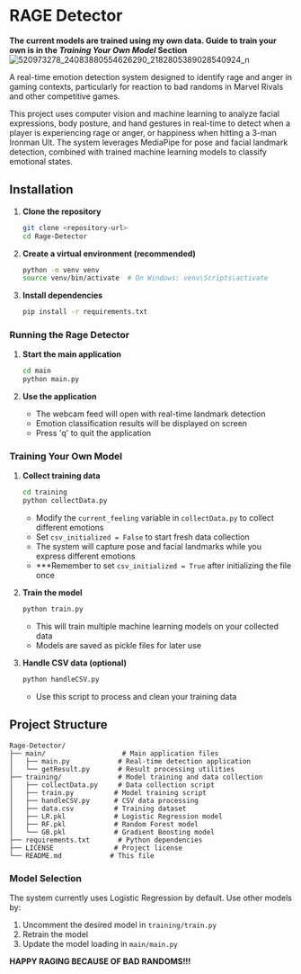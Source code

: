 # RAGE Detector 
**The current models are trained using my own data. Guide to train your own is in the ***Training Your Own Model*** Section**
![520973278_24083880554626290_2182805389028540924_n](https://github.com/user-attachments/assets/f17f68f3-ff2a-4fdd-9209-7a4a2b554bbe)

A real-time emotion detection system designed to identify rage and anger in gaming contexts, particularly for reaction to bad randoms in Marvel Rivals and other competitive games.

This project uses computer vision and machine learning to analyze facial expressions, body posture, and hand gestures in real-time to detect when a player is experiencing rage or anger, or happiness when hitting a 3-man Ironman Ult. The system leverages MediaPipe for pose and facial landmark detection, combined with trained machine learning models to classify emotional states.



## Installation

1. **Clone the repository**
   ```bash
   git clone <repository-url>
   cd Rage-Detector
   ```

2. **Create a virtual environment (recommended)**
   ```bash
   python -m venv venv
   source venv/bin/activate  # On Windows: venv\Scripts\activate
   ```

3. **Install dependencies**
   ```bash
   pip install -r requirements.txt
   ```


### Running the Rage Detector

1. **Start the main application**
   ```bash
   cd main
   python main.py
   ```

2. **Use the application**
   - The webcam feed will open with real-time landmark detection
   - Emotion classification results will be displayed on screen
   - Press 'q' to quit the application

### Training Your Own Model

1. **Collect training data**
   ```bash
   cd training
   python collectData.py
   ```
   - Modify the `current_feeling` variable in `collectData.py` to collect different emotions
   - Set `csv_initialized = False` to start fresh data collection
   - The system will capture pose and facial landmarks while you express different emotions
   - ***Remember to set `csv_initialized = True` after initializing the file once

2. **Train the model**
   ```bash
   python train.py
   ```
   - This will train multiple machine learning models on your collected data
   - Models are saved as pickle files for later use

3. **Handle CSV data (optional)**
   ```bash
   python handleCSV.py
   ```
   - Use this script to process and clean your training data

## Project Structure

```
Rage-Detector/
├── main/                   # Main application files
│   ├── main.py            # Real-time detection application
│   └── getResult.py       # Result processing utilities
├── training/              # Model training and data collection
│   ├── collectData.py     # Data collection script
│   ├── train.py          # Model training script
│   ├── handleCSV.py      # CSV data processing
│   ├── data.csv          # Training dataset
│   ├── LR.pkl            # Logistic Regression model
│   ├── RF.pkl            # Random Forest model
│   └── GB.pkl            # Gradient Boosting model
├── requirements.txt       # Python dependencies
├── LICENSE               # Project license
└── README.md            # This file
```


### Model Selection
The system currently uses Logistic Regression by default. Use other models by:

1. Uncomment the desired model in `training/train.py`
2. Retrain the model
3. Update the model loading in `main/main.py`

**HAPPY RAGING BECAUSE OF BAD RANDOMS!!!**
